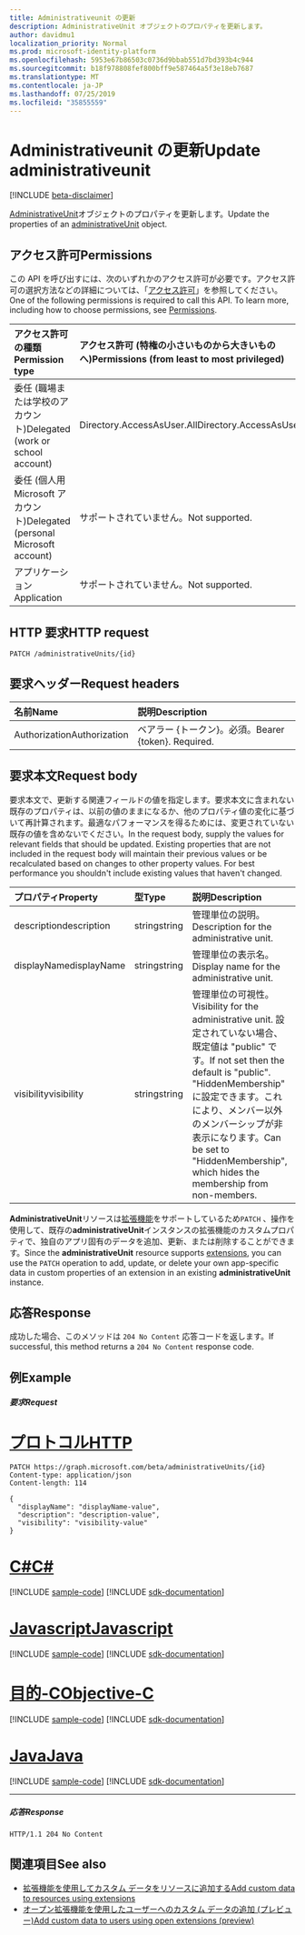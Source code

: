 ```yaml
---
title: Administrativeunit の更新
description: AdministrativeUnit オブジェクトのプロパティを更新します。
author: davidmu1
localization_priority: Normal
ms.prod: microsoft-identity-platform
ms.openlocfilehash: 5953e67b86503c0736d9bbab551d7bd393b4c944
ms.sourcegitcommit: b18f978808fef800bff9e587464a5f3e18eb7687
ms.translationtype: MT
ms.contentlocale: ja-JP
ms.lasthandoff: 07/25/2019
ms.locfileid: "35855559"
---
```

# <a name="update-administrativeunit"></a><span data-ttu-id="0382c-103">Administrativeunit の更新</span><span class="sxs-lookup"><span data-stu-id="0382c-103">Update administrativeunit</span></span>

[!INCLUDE [beta-disclaimer](../../includes/beta-disclaimer.md)]

<span data-ttu-id="0382c-104">[AdministrativeUnit](../resources/administrativeunit.md)オブジェクトのプロパティを更新します。</span><span class="sxs-lookup"><span data-stu-id="0382c-104">Update the properties of an [administrativeUnit](../resources/administrativeunit.md) object.</span></span>
## <a name="permissions"></a><span data-ttu-id="0382c-105">アクセス許可</span><span class="sxs-lookup"><span data-stu-id="0382c-105">Permissions</span></span>
<span data-ttu-id="0382c-p101">この API を呼び出すには、次のいずれかのアクセス許可が必要です。アクセス許可の選択方法などの詳細については、「[アクセス許可](/graph/permissions-reference)」を参照してください。</span><span class="sxs-lookup"><span data-stu-id="0382c-p101">One of the following permissions is required to call this API. To learn more, including how to choose permissions, see [Permissions](/graph/permissions-reference).</span></span>


|<span data-ttu-id="0382c-108">アクセス許可の種類</span><span class="sxs-lookup"><span data-stu-id="0382c-108">Permission type</span></span>      | <span data-ttu-id="0382c-109">アクセス許可 (特権の小さいものから大きいものへ)</span><span class="sxs-lookup"><span data-stu-id="0382c-109">Permissions (from least to most privileged)</span></span>              |
|:--------------------|:---------------------------------------------------------|
|<span data-ttu-id="0382c-110">委任 (職場または学校のアカウント)</span><span class="sxs-lookup"><span data-stu-id="0382c-110">Delegated (work or school account)</span></span> | <span data-ttu-id="0382c-111">Directory.AccessAsUser.All</span><span class="sxs-lookup"><span data-stu-id="0382c-111">Directory.AccessAsUser.All</span></span>    |
|<span data-ttu-id="0382c-112">委任 (個人用 Microsoft アカウント)</span><span class="sxs-lookup"><span data-stu-id="0382c-112">Delegated (personal Microsoft account)</span></span> | <span data-ttu-id="0382c-113">サポートされていません。</span><span class="sxs-lookup"><span data-stu-id="0382c-113">Not supported.</span></span>    |
|<span data-ttu-id="0382c-114">アプリケーション</span><span class="sxs-lookup"><span data-stu-id="0382c-114">Application</span></span> | <span data-ttu-id="0382c-115">サポートされていません。</span><span class="sxs-lookup"><span data-stu-id="0382c-115">Not supported.</span></span> |

## <a name="http-request"></a><span data-ttu-id="0382c-116">HTTP 要求</span><span class="sxs-lookup"><span data-stu-id="0382c-116">HTTP request</span></span>
<!-- { "blockType": "ignored" } -->
```http
PATCH /administrativeUnits/{id}
```

## <a name="request-headers"></a><span data-ttu-id="0382c-117">要求ヘッダー</span><span class="sxs-lookup"><span data-stu-id="0382c-117">Request headers</span></span>

| <span data-ttu-id="0382c-118">名前</span><span class="sxs-lookup"><span data-stu-id="0382c-118">Name</span></span>      |<span data-ttu-id="0382c-119">説明</span><span class="sxs-lookup"><span data-stu-id="0382c-119">Description</span></span>|
|:----------|:----------|
| <span data-ttu-id="0382c-120">Authorization</span><span class="sxs-lookup"><span data-stu-id="0382c-120">Authorization</span></span>  | <span data-ttu-id="0382c-p102">ベアラー {トークン}。必須。</span><span class="sxs-lookup"><span data-stu-id="0382c-p102">Bearer {token}. Required.</span></span> |

## <a name="request-body"></a><span data-ttu-id="0382c-123">要求本文</span><span class="sxs-lookup"><span data-stu-id="0382c-123">Request body</span></span>

<span data-ttu-id="0382c-p103">要求本文で、更新する関連フィールドの値を指定します。要求本文に含まれない既存のプロパティは、以前の値のままになるか、他のプロパティ値の変化に基づいて再計算されます。最適なパフォーマンスを得るためには、変更されていない既存の値を含めないでください。</span><span class="sxs-lookup"><span data-stu-id="0382c-p103">In the request body, supply the values for relevant fields that should be updated. Existing properties that are not included in the request body will maintain their previous values or be recalculated based on changes to other property values. For best performance you shouldn't include existing values that haven't changed.</span></span>

| <span data-ttu-id="0382c-127">プロパティ</span><span class="sxs-lookup"><span data-stu-id="0382c-127">Property</span></span>   | <span data-ttu-id="0382c-128">型</span><span class="sxs-lookup"><span data-stu-id="0382c-128">Type</span></span> |<span data-ttu-id="0382c-129">説明</span><span class="sxs-lookup"><span data-stu-id="0382c-129">Description</span></span>|
|:---------------|:--------|:----------|
|<span data-ttu-id="0382c-130">description</span><span class="sxs-lookup"><span data-stu-id="0382c-130">description</span></span>|<span data-ttu-id="0382c-131">string</span><span class="sxs-lookup"><span data-stu-id="0382c-131">string</span></span>|<span data-ttu-id="0382c-132">管理単位の説明。</span><span class="sxs-lookup"><span data-stu-id="0382c-132">Description for the administrative unit.</span></span>|
|<span data-ttu-id="0382c-133">displayName</span><span class="sxs-lookup"><span data-stu-id="0382c-133">displayName</span></span>|<span data-ttu-id="0382c-134">string</span><span class="sxs-lookup"><span data-stu-id="0382c-134">string</span></span>|<span data-ttu-id="0382c-135">管理単位の表示名。</span><span class="sxs-lookup"><span data-stu-id="0382c-135">Display name for the administrative unit.</span></span>|
|<span data-ttu-id="0382c-136">visibility</span><span class="sxs-lookup"><span data-stu-id="0382c-136">visibility</span></span>|<span data-ttu-id="0382c-137">string</span><span class="sxs-lookup"><span data-stu-id="0382c-137">string</span></span>|<span data-ttu-id="0382c-138">管理単位の可視性。</span><span class="sxs-lookup"><span data-stu-id="0382c-138">Visibility for the administrative unit.</span></span> <span data-ttu-id="0382c-139">設定されていない場合、既定値は "public" です。</span><span class="sxs-lookup"><span data-stu-id="0382c-139">If not set then the default is "public".</span></span> <span data-ttu-id="0382c-140">"HiddenMembership" に設定できます。これにより、メンバー以外のメンバーシップが非表示になります。</span><span class="sxs-lookup"><span data-stu-id="0382c-140">Can be set to "HiddenMembership", which hides the membership from non-members.</span></span>|

<span data-ttu-id="0382c-141">**AdministrativeUnit**リソースは[拡張機能](/graph/extensibility-overview)をサポートしているため`PATCH` 、操作を使用して、既存の**administrativeUnit**インスタンスの拡張機能のカスタムプロパティで、独自のアプリ固有のデータを追加、更新、または削除することができます。</span><span class="sxs-lookup"><span data-stu-id="0382c-141">Since the **administrativeUnit** resource supports [extensions](/graph/extensibility-overview), you can use the `PATCH` operation to add, update, or delete your own app-specific data in custom properties of an extension in an existing **administrativeUnit** instance.</span></span>

## <a name="response"></a><span data-ttu-id="0382c-142">応答</span><span class="sxs-lookup"><span data-stu-id="0382c-142">Response</span></span>

<span data-ttu-id="0382c-143">成功した場合、このメソッドは `204 No Content` 応答コードを返します。</span><span class="sxs-lookup"><span data-stu-id="0382c-143">If successful, this method returns a `204 No Content` response code.</span></span>

## <a name="example"></a><span data-ttu-id="0382c-144">例</span><span class="sxs-lookup"><span data-stu-id="0382c-144">Example</span></span>

##### <a name="request"></a><span data-ttu-id="0382c-145">要求</span><span class="sxs-lookup"><span data-stu-id="0382c-145">Request</span></span>


# <a name="httptabhttp"></a>[<span data-ttu-id="0382c-146">プロトコル</span><span class="sxs-lookup"><span data-stu-id="0382c-146">HTTP</span></span>](#tab/http)
<!-- {
  "blockType": "request",
  "name": "update_administrativeunit"
}-->
```http
PATCH https://graph.microsoft.com/beta/administrativeUnits/{id}
Content-type: application/json
Content-length: 114

{
  "displayName": "displayName-value",
  "description": "description-value",
  "visibility": "visibility-value"
}
```
# <a name="ctabcsharp"></a>[<span data-ttu-id="0382c-147">C#</span><span class="sxs-lookup"><span data-stu-id="0382c-147">C#</span></span>](#tab/csharp)
[!INCLUDE [sample-code](../includes/snippets/csharp/update-administrativeunit-csharp-snippets.md)]
[!INCLUDE [sdk-documentation](../includes/snippets/snippets-sdk-documentation-link.md)]

# <a name="javascripttabjavascript"></a>[<span data-ttu-id="0382c-148">Javascript</span><span class="sxs-lookup"><span data-stu-id="0382c-148">Javascript</span></span>](#tab/javascript)
[!INCLUDE [sample-code](../includes/snippets/javascript/update-administrativeunit-javascript-snippets.md)]
[!INCLUDE [sdk-documentation](../includes/snippets/snippets-sdk-documentation-link.md)]

# <a name="objective-ctabobjc"></a>[<span data-ttu-id="0382c-149">目的-C</span><span class="sxs-lookup"><span data-stu-id="0382c-149">Objective-C</span></span>](#tab/objc)
[!INCLUDE [sample-code](../includes/snippets/objc/update-administrativeunit-objc-snippets.md)]
[!INCLUDE [sdk-documentation](../includes/snippets/snippets-sdk-documentation-link.md)]

# <a name="javatabjava"></a>[<span data-ttu-id="0382c-150">Java</span><span class="sxs-lookup"><span data-stu-id="0382c-150">Java</span></span>](#tab/java)
[!INCLUDE [sample-code](../includes/snippets/java/update-administrativeunit-java-snippets.md)]
[!INCLUDE [sdk-documentation](../includes/snippets/snippets-sdk-documentation-link.md)]

---


##### <a name="response"></a><span data-ttu-id="0382c-151">応答</span><span class="sxs-lookup"><span data-stu-id="0382c-151">Response</span></span>

<!-- {
  "blockType": "response",
  "truncated": true,
  "@odata.type": "microsoft.graph.administrativeunit"
} -->
```http
HTTP/1.1 204 No Content
```

## <a name="see-also"></a><span data-ttu-id="0382c-152">関連項目</span><span class="sxs-lookup"><span data-stu-id="0382c-152">See also</span></span>

- [<span data-ttu-id="0382c-153">拡張機能を使用してカスタム データをリソースに追加する</span><span class="sxs-lookup"><span data-stu-id="0382c-153">Add custom data to resources using extensions</span></span>](/graph/extensibility-overview)
- [<span data-ttu-id="0382c-154">オープン拡張機能を使用したユーザーへのカスタム データの追加 (プレビュー)</span><span class="sxs-lookup"><span data-stu-id="0382c-154">Add custom data to users using open extensions (preview)</span></span>](/graph/extensibility-open-users)
<!--
- [Add custom data to groups using schema extensions (preview)](/graph/extensibility-schema-groups)
-->


<!-- uuid: 8fcb5dbc-d5aa-4681-8e31-b001d5168d79
2015-10-25 14:57:30 UTC -->
<!--
{
  "type": "#page.annotation",
  "description": "Update administrativeunit",
  "keywords": "",
  "section": "documentation",
  "tocPath": "",
  "suppressions": [
  ]
}
-->
